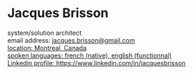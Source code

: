 <H1>Jacques Brisson</H1>
system/solution architect<br>
email address: <a href="mailto:jacques.brisson@gmail.com">jacques.brisson@gmail.com<br>
location: Montreal, Canada<br>
spoken languages: french (native), english (functionnal)<br>
Linkedin profile: https://www.linkedin.com/in/jacquesbrisson<br>
